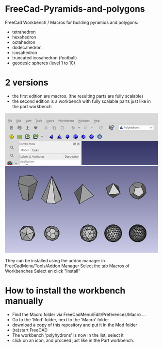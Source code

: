 # FreeCad-Pyramids-and-polygons
FreeCad Workbench / Macros for building pyramids 
and polygons:
- tetrahedron
- hexahedron
- octahedron
- dodecahedron
- icosahedron
- truncated icosahedron (football)
- geodesic spheres (level 1 to 10)


# 2 versions
 - the first edition are macros. (the resulting parts are fully scalable)
 - the second edition is a workbench with fully scalable parts just like in the part workbench

<img src="workbench.png">

<img src="polyhedrons.png">


They can be installed using the addon manager in FreeCadMenu/Tools/Addon Manager
Select the tab Macros of Workbenches
Select en click "Install"


# How to install the workbench manually
- Find the Macro folder via FreeCadMenu/Edit/Preferences/Macro ...
- Go to the 'Mod' folder, next to the 'Macro' folder
- download a copy of this repository and put it in the Mod folder
- (re)start FreeCAD
- The workbench 'polyhydrons' is now in the list, select it
- click on an icon, and proceed just like in the Part workbench.

